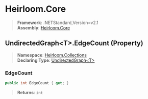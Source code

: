 # Heirloom.Core

> **Framework**: .NETStandard,Version=v2.1  
> **Assembly**: [Heirloom.Core][0]

## UndirectedGraph\<T>.EdgeCount (Property)

> **Namespace**: [Heirloom.Collections][0]  
> **Declaring Type**: [UndirectedGraph\<T>][1]

### EdgeCount

```cs
public int EdgeCount { get; }
```

> **Returns**: `int`

[0]: ../../../Heirloom.Core.md
[1]: ../UndirectedGraph[T].md

